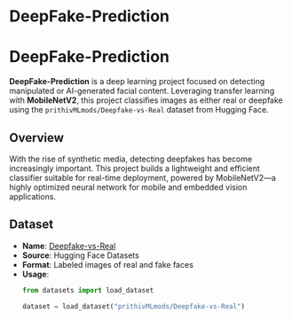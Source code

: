 # DeepFake-Prediction

# DeepFake-Prediction

**DeepFake-Prediction** is a deep learning project focused on detecting manipulated or AI-generated facial content. Leveraging transfer learning with **MobileNetV2**, this project classifies images as either real or deepfake using the `prithivMLmods/Deepfake-vs-Real` dataset from Hugging Face.

##  Overview

With the rise of synthetic media, detecting deepfakes has become increasingly important. This project builds a lightweight and efficient classifier suitable for real-time deployment, powered by MobileNetV2—a highly optimized neural network for mobile and embedded vision applications.

##  Dataset

- **Name**: [Deepfake-vs-Real](https://huggingface.co/datasets/prithivMLmods/Deepfake-vs-Real)
- **Source**: Hugging Face Datasets
- **Format**: Labeled images of real and fake faces
- **Usage**:
  ```python
  from datasets import load_dataset

  dataset = load_dataset("prithivMLmods/Deepfake-vs-Real")
